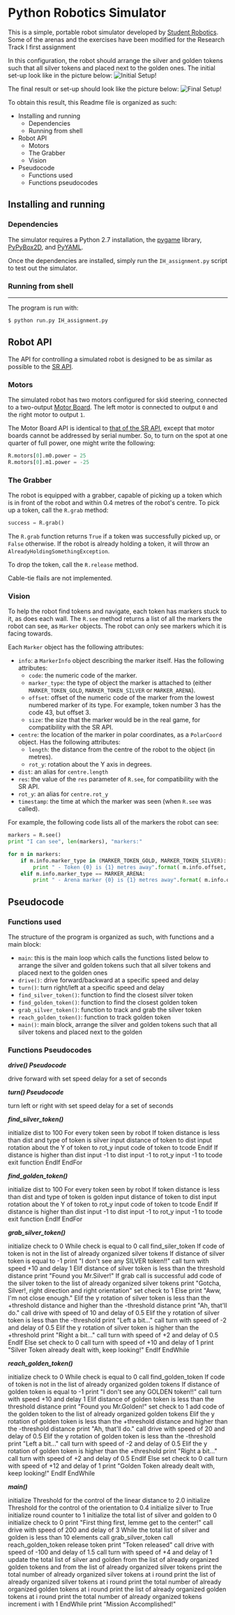 Python Robotics Simulator
================================

This is a simple, portable robot simulator developed by [Student Robotics](https://studentrobotics.org).
Some of the arenas and the exercises have been modified for the Research Track I first assignment

In this configuration, the robot should arrange the silver and golden tokens such that all silver tokens and placed next to the golden ones.
The initial set-up look like in the picture below: 
![Initial Setup!](images/start.png "Start")

The final result or set-up should look like the picture below:
![Final Setup!](images/final.png "Final")

To obtain this result, this Readme file is organized as such: 

* Installing and running
  * Dependencies
  * Running from shell
* Robot API
  * Motors
  * The Grabber 
  * Vision
* Pseudocode
  * Functions used 
  * Functions pseudocodes


Installing and running
----------------------

### Dependencies ###

The simulator requires a Python 2.7 installation, the [pygame](http://pygame.org/) library, [PyPyBox2D](https://pypi.python.org/pypi/pypybox2d/2.1-r331), and [PyYAML](https://pypi.python.org/pypi/PyYAML/).

Once the dependencies are installed, simply run the `IH_assignment.py` script to test out the simulator.

### Running from shell ###
-----------------------------

The program is run with:

```bash
$ python run.py IH_assignment.py
```

Robot API
---------

The API for controlling a simulated robot is designed to be as similar as possible to the [SR API][sr-api].

### Motors ###

The simulated robot has two motors configured for skid steering, connected to a two-output [Motor Board](https://studentrobotics.org/docs/kit/motor_board). The left motor is connected to output `0` and the right motor to output `1`.

The Motor Board API is identical to [that of the SR API](https://studentrobotics.org/docs/programming/sr/motors/), except that motor boards cannot be addressed by serial number. So, to turn on the spot at one quarter of full power, one might write the following:

```python
R.motors[0].m0.power = 25
R.motors[0].m1.power = -25
```

### The Grabber ###

The robot is equipped with a grabber, capable of picking up a token which is in front of the robot and within 0.4 metres of the robot's centre. To pick up a token, call the `R.grab` method:

```python
success = R.grab()
```

The `R.grab` function returns `True` if a token was successfully picked up, or `False` otherwise. If the robot is already holding a token, it will throw an `AlreadyHoldingSomethingException`.

To drop the token, call the `R.release` method.

Cable-tie flails are not implemented.

### Vision ###

To help the robot find tokens and navigate, each token has markers stuck to it, as does each wall. The `R.see` method returns a list of all the markers the robot can see, as `Marker` objects. The robot can only see markers which it is facing towards.

Each `Marker` object has the following attributes:

* `info`: a `MarkerInfo` object describing the marker itself. Has the following attributes:
  * `code`: the numeric code of the marker.
  * `marker_type`: the type of object the marker is attached to (either `MARKER_TOKEN_GOLD`, `MARKER_TOKEN_SILVER` or `MARKER_ARENA`).
  * `offset`: offset of the numeric code of the marker from the lowest numbered marker of its type. For example, token number 3 has the code 43, but offset 3.
  * `size`: the size that the marker would be in the real game, for compatibility with the SR API.
* `centre`: the location of the marker in polar coordinates, as a `PolarCoord` object. Has the following attributes:
  * `length`: the distance from the centre of the robot to the object (in metres).
  * `rot_y`: rotation about the Y axis in degrees.
* `dist`: an alias for `centre.length`
* `res`: the value of the `res` parameter of `R.see`, for compatibility with the SR API.
* `rot_y`: an alias for `centre.rot_y`
* `timestamp`: the time at which the marker was seen (when `R.see` was called).

For example, the following code lists all of the markers the robot can see:

```python
markers = R.see()
print "I can see", len(markers), "markers:"

for m in markers:
    if m.info.marker_type in (MARKER_TOKEN_GOLD, MARKER_TOKEN_SILVER):
        print " - Token {0} is {1} metres away".format( m.info.offset, m.dist )
    elif m.info.marker_type == MARKER_ARENA:
        print " - Arena marker {0} is {1} metres away".format( m.info.offset, m.dist )
```

[sr-api]: https://studentrobotics.org/docs/programming/sr/

Pseudocode
---------

### Functions used ### 

The structure of the program is organized as such, with functions and a main block: 
* `main`: this is the main loop which calls the functions listed below to arrange the silver and golden tokens such that all silver tokens and placed next to the golden ones
* `drive()`: drive forward/backward at a specific speed and delay
* `turn()`: turn right/left at a specific speed and delay
* `find_silver_token()`: function to find the closest silver token 
* `find_golden_token()`: function to find the closest golden token 
* `grab_silver_token()`: function to track and grab the silver token
* `reach_golden_token()`: function to track golden token
* `main()`: main block, arrange the silver and golden tokens such that all silver tokens and placed next to the golden

### Functions Pseudocodes ###

***drive() Pseudocode***

drive forward with set speed
delay for a set of seconds

***turn() Pseudocode***

turn left or right with set speed 
delay for a set of seconds

***find_silver_token()***

initialize dist to 100
For every token seen by robot
    If token distance is less than dist and type of token is silver 
      input distance of token to dist 
      input rotation about the Y of token to rot_y
      input code of token to tcode
    Endif 
    If distance is higher than dist 
      input -1 to dist 
      input -1 to rot_y
      input -1 to tcode
      exit function
    EndIf
EndFor

***find_golden_token()***

initialize dist to 100
For every token seen by robot
    If token distance is less than dist and type of token is golden 
      input distance of token to dist 
      input rotation about the Y of token to rot_y
      input code of token to tcode
    Endif 
    If distance is higher than dist 
      input -1 to dist 
      input -1 to rot_y
      input -1 to tcode
      exit function
    EndIf
EndFor

***grab_silver_token()***

initialize check to 0
While check is equal to 0
    call find_siler_token 
    If code of token is not in the list of already organized silver tokens
        If distance of silver token is equal to -1 
            print "I don't see any SILVER token!!"
            call turn with speed +10 and delay 1 
        Elif distance of silver token is less than the threshold distance
            print "Found you Mr.Silver!"
            If grab call is successful 
                add code of the silver token to the list of already organized silver tokens
                print "Gotcha, Silver!, right direction and right orientation"
                set check to 1 
            Else 
                print "Aww, I'm not close enough."
        Elif the y rotation of silver token is less than the +threshold distance and higher than the -threshold distance
                print "Ah, that'll do."
                call drive with speed of 10 and delay of 0.5
        Elif the y rotation of silver token is less than the -threshold 
                print "Left a bit..."
                call turn with speed of -2 and delay of 0.5
        Elif the y rotation of silver token is higher than the +threshold
                print "Right a bit..."
                call turn with speed of +2 and delay of 0.5
        EndIf
    Else 
        set check to 0
        call turn with speed of +10 and delay of 1
        print "Silver Token already dealt with, keep looking!"
    EndIf
EndWhile

***reach_golden_token()***

initialize check to 0
While check is equal to 0
    call find_golden_token 
    If code of token is not in the list of already organized golden tokens
        If distance of golden token is equal to -1 
            print "I don't see any GOLDEN token!!"
            call turn with speed +10 and delay 1 
        Elif distance of golden token is less than the threshold distance
            print "Found you Mr.Golden!"
            set check to 1
            add code of the golden token to the list of already organized golden tokens
        Elif the y rotation of golden token is less than the +threshold distance and higher than the -threshold distance
                print "Ah, that'll do."
                call drive with speed of 20 and delay of 0.5
        Elif the y rotation of golden token is less than the -threshold 
                print "Left a bit..."
                call turn with speed of -2 and delay of 0.5
        Elif the y rotation of golden token is higher than the +threshold
                print "Right a bit..."
                call turn with speed of +2 and delay of 0.5
        EndIf
    Else 
        set check to 0
        call turn with speed of +12 and delay of 1
        print "Golden Token already dealt with, keep looking!"
    EndIf
EndWhile

***main()***

initialize Threshold for the control of the linear distance to 2.0
initialize Threshold for the control of the orientation to 0.4
initialize silver to True 
initialize round counter to 1 
initialize the total list of silver and golden to 0
initialize check to 0
print "First thing first, lemme get to the center!"
call drive with speed of 200 and delay of 3
While the total list of silver and golden is less than 10 elements 
    call grab_silver_token
    call reach_golden_token
    release token
    print "Token released"
    call drive with speed of -100 and delay of 1.5
    call turn with speed of +4 and delay of 1
    update the total list of silver and golden from the list of already organized golden tokens and from the list of already organized silver tokens
    print the total number of already organized silver tokens at i round 
    print the list of already organized silver tokens at i round 
    print the total number of already organized golden tokens at i round 
    print the list of already organized golden tokens at i round 
    print the total number of already organized tokens
    increment i with 1
EndWhile
print "Mission Accomplished!"












